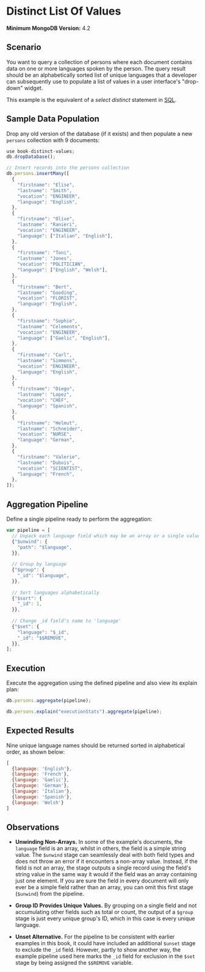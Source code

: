 # Distinct List Of Values

__Minimum MongoDB Version:__ 4.2


## Scenario

You want to query a collection of persons where each document contains data on one or more languages spoken by the person. The query result should be an alphabetically sorted list of unique languages that a developer can subsequently use to populate a list of values in a user interface's "drop-down" widget.

This example is the equivalent of a _select distinct_ statement in [SQL](https://en.wikipedia.org/wiki/SQL).


## Sample Data Population

Drop any old version of the database (if it exists) and then populate a new `persons` collection with 9 documents:

```javascript
use book-distinct-values;
db.dropDatabase();

// Insert records into the persons collection
db.persons.insertMany([
  {
    "firstname": "Elise",
    "lastname": "Smith",
    "vocation": "ENGINEER",
    "language": "English",
  },
  {
    "firstname": "Olive",
    "lastname": "Ranieri",
    "vocation": "ENGINEER",
    "language": ["Italian", "English"],
  },
  {
    "firstname": "Toni",
    "lastname": "Jones",
    "vocation": "POLITICIAN",
    "language": ["English", "Welsh"],
  },
  {
    "firstname": "Bert",
    "lastname": "Gooding",
    "vocation": "FLORIST",
    "language": "English",
  },
  {
    "firstname": "Sophie",
    "lastname": "Celements",
    "vocation": "ENGINEER",
    "language": ["Gaelic", "English"],
  },
  {
    "firstname": "Carl",
    "lastname": "Simmons",
    "vocation": "ENGINEER",
    "language": "English",
  },
  {
    "firstname": "Diego",
    "lastname": "Lopez",
    "vocation": "CHEF",
    "language": "Spanish",
  },
  {
    "firstname": "Helmut",
    "lastname": "Schneider",
    "vocation": "NURSE",
    "language": "German",
  },
  {
    "firstname": "Valerie",
    "lastname": "Dubois",
    "vocation": "SCIENTIST",
    "language": "French",
  },
]);  
```


## Aggregation Pipeline

Define a single pipeline ready to perform the aggregation:

```javascript
var pipeline = [
  // Unpack each language field which may be an array or a single value
  {"$unwind": {
    "path": "$language",
  }},
  
  // Group by language
  {"$group": {
    "_id": "$language",
  }},
  
  // Sort languages alphabetically
  {"$sort": {
    "_id": 1,
  }}, 
  
  // Change _id field's name to 'language'
  {"$set": {
    "language": "$_id",
    "_id": "$$REMOVE",     
  }},
];
```


## Execution

Execute the aggregation using the defined pipeline and also view its explain plan:

```javascript
db.persons.aggregate(pipeline);
```

```javascript
db.persons.explain("executionStats").aggregate(pipeline);
```


## Expected Results

Nine unique language names should be returned sorted in alphabetical order, as shown below:

```javascript
[
  {language: 'English'},
  {language: 'French'},
  {language: 'Gaelic'},
  {language: 'German'},
  {language: 'Italian'},
  {language: 'Spanish'},
  {language: 'Welsh'}
]
```


## Observations

 * __Unwinding Non-Arrays.__ In some of the example's documents, the `language` field is an array, whilst in others, the field is a simple string value. The `$unwind` stage can seamlessly deal with both field types and does not throw an error if it encounters a non-array value. Instead, if the field is not an array, the stage outputs a single record using the field's string value in the same way it would if the field was an array containing just one element. If you are sure the field in every document will only ever be a simple field rather than an array, you can omit this first stage (`$unwind`) from the pipeline.

 * __Group ID Provides Unique Values.__ By grouping on a single field and not accumulating other fields such as total or count, the output of a `$group` stage is just every unique group's ID, which in this case is every unique language.

 * __Unset Alternative.__ For the pipeline to be consistent with earlier examples in this book, it could have included an additional `$unset` stage to exclude the `_id` field. However, partly to show another way, the example pipeline used here marks the `_id` field for exclusion in the `$set` stage by being assigned the `$$REMOVE` variable.

